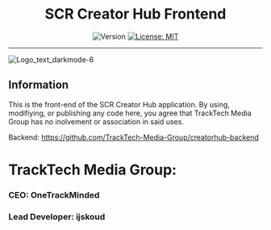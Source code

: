 <div align="center">
    <h1>SCR Creator Hub Frontend</h1>
  

  <p></p>
  
  <p align="center">
    <img alt="Version" src="https://img.shields.io/badge/version-1.0.0-blue.svg" />
    <a href="/LICENSE" target="_blank">
      <img alt="License: MIT" src="https://img.shields.io/badge/License-MIT-yellow.svg" />
    </a>
  </p>
</div>

---

![Logo_text_darkmode-6](https://github.com/TrackTech-Media-Group/SCR-Creator-Hub-Frontend/assets/120676221/5602d002-8756-4e1c-a7c2-e0ff2f1dfb6d)
## Information

This is the front-end of the SCR Creator Hub application.
By using, modifiying, or publishing any code here, you agree that TrackTech Media Group has no inolvement or association in said uses. 

Backend: 
https://github.com/TrackTech-Media-Group/creatorhub-backend

# TrackTech Media Group:
### CEO: OneTrackMinded
### Lead Developer: ijskoud
